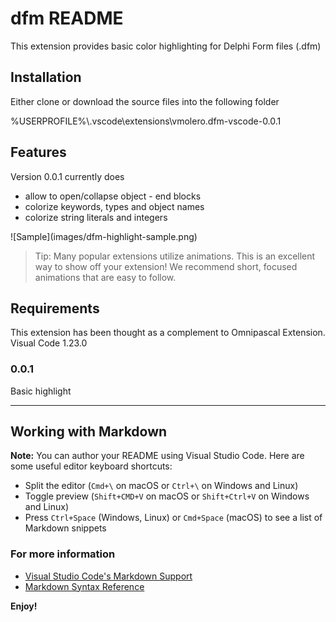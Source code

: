 # dfm README

This extension provides basic color highlighting for Delphi Form files (.dfm)

## Installation

Either clone or download the source files into the following folder

%USERPROFILE%\\.vscode\\extensions\\vmolero.dfm-vscode-0.0.1

## Features

Version 0.0.1 currently does

* allow to open/collapse object - end blocks
* colorize keywords, types and object names
* colorize string literals and integers

\!\[Sample\]\(images/dfm-highlight-sample.png\)

> Tip: Many popular extensions utilize animations. This is an excellent way to show off your extension! We recommend short, focused animations that are easy to follow.

## Requirements

This extension has been thought as a complement to Omnipascal Extension.
Visual Code 1.23.0

### 0.0.1

Basic highlight

-----------------------------------------------------------------------------------------------------------

## Working with Markdown

**Note:** You can author your README using Visual Studio Code.  Here are some useful editor keyboard shortcuts:

* Split the editor (`Cmd+\` on macOS or `Ctrl+\` on Windows and Linux)
* Toggle preview (`Shift+CMD+V` on macOS or `Shift+Ctrl+V` on Windows and Linux)
* Press `Ctrl+Space` (Windows, Linux) or `Cmd+Space` (macOS) to see a list of Markdown snippets

### For more information

* [Visual Studio Code's Markdown Support](http://code.visualstudio.com/docs/languages/markdown)
* [Markdown Syntax Reference](https://help.github.com/articles/markdown-basics/)

**Enjoy!**
